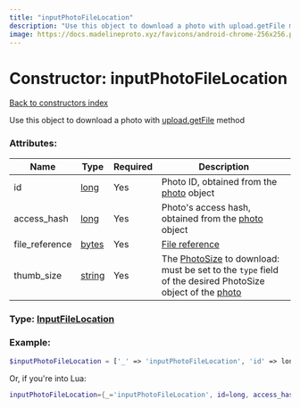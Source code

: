 ```yaml
---
title: "inputPhotoFileLocation"
description: "Use this object to download a photo with upload.getFile method"
image: https://docs.madelineproto.xyz/favicons/android-chrome-256x256.png
---
```

# Constructor: inputPhotoFileLocation  
[Back to constructors index](index.md)



Use this object to download a photo with [upload.getFile](../methods/upload.getFile.md) method

### Attributes:

| Name     |    Type       | Required | Description |
|----------|---------------|----------|-------------|
|id|[long](../types/long.md) | Yes|Photo ID, obtained from the [photo](../constructors/photo.md) object|
|access\_hash|[long](../types/long.md) | Yes|Photo's access hash, obtained from the [photo](../constructors/photo.md) object|
|file\_reference|[bytes](../types/bytes.md) | Yes|[File reference](https://core.telegram.org/api/file_reference)|
|thumb\_size|[string](../types/string.md) | Yes|The [PhotoSize](../types/PhotoSize.md) to download: must be set to the `type` field of the desired PhotoSize object of the [photo](../constructors/photo.md)|



### Type: [InputFileLocation](../types/InputFileLocation.md)


### Example:

```php
$inputPhotoFileLocation = ['_' => 'inputPhotoFileLocation', 'id' => long, 'access_hash' => long, 'file_reference' => 'bytes', 'thumb_size' => 'string'];
```  


Or, if you're into Lua:

```lua
inputPhotoFileLocation={_='inputPhotoFileLocation', id=long, access_hash=long, file_reference='bytes', thumb_size='string'}

```


